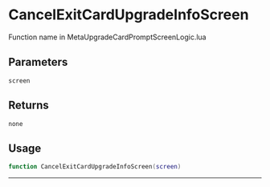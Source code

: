 # CancelExitCardUpgradeInfoScreen
Function name in MetaUpgradeCardPromptScreenLogic.lua
## Parameters
`screen`
## Returns
`none`
## Usage
```lua
function CancelExitCardUpgradeInfoScreen(screen)
```
---

